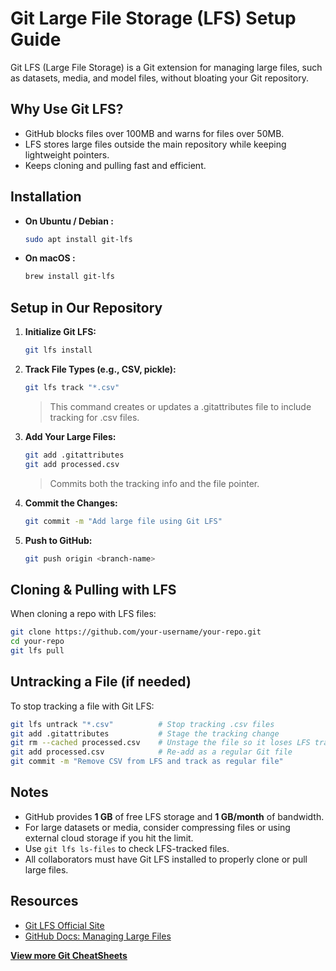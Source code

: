 # Git Large File Storage (LFS) Setup Guide

Git LFS (Large File Storage) is a Git extension for managing large files, such as datasets, media, and model files, without bloating your Git repository.

## Why Use Git LFS?

- GitHub blocks files over 100MB and warns for files over 50MB.
- LFS stores large files outside the main repository while keeping lightweight pointers.
- Keeps cloning and pulling fast and efficient.

## Installation

- **On Ubuntu / Debian :**

  ```bash
  sudo apt install git-lfs
  ```

- **On macOS :**
  ```bash
  brew install git-lfs
  ```

## Setup in Our Repository

1. **Initialize Git LFS:**

   ```bash
   git lfs install
   ```

2. **Track File Types (e.g., CSV, pickle):**

   ```bash
   git lfs track "*.csv"
   ```

   > This command creates or updates a .gitattributes file to include tracking for .csv files.

3. **Add Your Large Files:**

   ```bash
   git add .gitattributes
   git add processed.csv
   ```

   > Commits both the tracking info and the file pointer.

4. **Commit the Changes:**

   ```bash
   git commit -m "Add large file using Git LFS"
   ```

5. **Push to GitHub:**
   ```bash
   git push origin <branch-name>
   ```

## Cloning & Pulling with LFS

When cloning a repo with LFS files:

```bash
git clone https://github.com/your-username/your-repo.git
cd your-repo
git lfs pull
```

## Untracking a File (if needed)

To stop tracking a file with Git LFS:

```bash
git lfs untrack "*.csv"          # Stop tracking .csv files
git add .gitattributes           # Stage the tracking change
git rm --cached processed.csv    # Unstage the file so it loses LFS tracking
git add processed.csv            # Re-add as a regular Git file
git commit -m "Remove CSV from LFS and track as regular file"
```

## Notes

- GitHub provides **1 GB** of free LFS storage and **1 GB/month** of bandwidth.
- For large datasets or media, consider compressing files or using external cloud storage if you hit the limit.
- Use `git lfs ls-files` to check LFS-tracked files.
- All collaborators must have Git LFS installed to properly clone or pull large files.

## Resources

- [Git LFS Official Site](https://git-lfs.github.com/)
- [GitHub Docs: Managing Large Files](https://docs.github.com/en/repositories/working-with-files/managing-large-files/about-large-files-on-github)

**[View more Git CheatSheets](https://github.com/jishnukoliyadan/GIT_Notes)**
